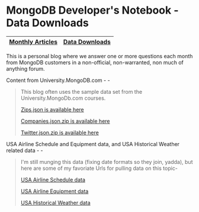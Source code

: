 MongoDB Developer's Notebook - Data Downloads
===================

| **[Monthly Articles](https://github.com/farrell0/MongoDB-Developers-Notebook/blob/master/README.md)**| **[Data Downloads](https://github.com/farrell0/MongoDB-Developers-Notebook/blob/master/data_download/README.md)** |
|--------------------------------|-----------------|
This is a personal blog where we answer one or more questions each month from MongoDB customers in a non-official, non-warranted, non much of anything forum.

Content from University.MongoDB.com - -

>This blog often uses the sample data set from the University.MongoDb.com courses.
>
>[Zips.json is available here](https://raw.githubusercontent.com/farrell0/MongoDB-Developers-Notebook/master/data_download/zips.json)
>
>[Companies.json.zip is available here](https://raw.githubusercontent.com/farrell0/MongoDB-Developers-Notebook/master/data_download/companies.json.zip)
>
>[Twitter.json.zip is available here](https://raw.githubusercontent.com/farrell0/MongoDB-Developers-Notebook/master/data_download/twitter.json.zip)

USA Airline Schedule and Equipment data, and USA Historical Weather related data - -

>I'm still munging this data (fixing date formats so they join, yadda), but here
>are some of my favoriate Urls for pulling data on this topic-
>
>[USA Airline Schedule data](http://www.transtats.bts.gov/DL_SelectFields.asp?Table_ID=236)
>
>[USA Airline Equipment data](http://registry.faa.gov/aircraftinquiry/NNum_Inquiry.aspx
)
>
>[USA Historical Weather data](https://www.wunderground.com/history/airport)
